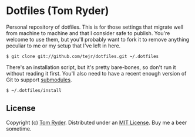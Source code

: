 Dotfiles (Tom Ryder)
====================

Personal repository of dotfiles. This is for those settings that migrate well
from machine to machine and that I consider safe to publish. You're welcome to
use them, but you'll probably want to fork it to remove anything peculiar to me
or my setup that I've left in here.

    $ git clone git://github.com/tejr/dotfiles.git ~/.dotfiles

There's an installation script, but it's pretty bare-bones, so don't run it
without reading it first. You'll also need to have a recent enough version of
Git to support [submodules][1].

    $ ~/.dotfiles/install

License
-------

Copyright (c) [Tom Ryder][2]. Distributed under an [MIT License][3]. Buy me a
beer sometime.

[1]: http://git-scm.com/book/en/Git-Tools-Submodules
[2]: http://www.sanctum.geek.nz/about/tom-ryder
[3]: http://www.opensource.org/licenses/MIT


